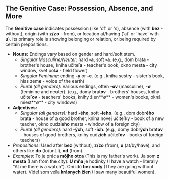 ## The Genitive Case: Possession, Absence, and More

The **Genitive case** indicates possession (like 'of' or 's), absence (with **bez** - without), origin (with **z/zo** - from), or location at/having ('at' or 'have' with **u**). Its primary role is showing belonging or relation, or being required by certain prepositions.

* **Nouns:** Endings vary based on gender and hard/soft stem.
    * *Singular Masculine/Neuter:* hard **-a**, soft **-a**. (e.g., dom brat**a** - brother's house, kniha učiteľ**a** - teacher's book, okno mest**a** - city window, kvet poľ**a** - field flower)
    * *Singular Feminine:* ending **-y** or **-e**. (e.g., kniha sestr**y** - sister's book, hlas zem**e** - voice of the earth)
    * *Plural (all genders):* Various endings, often **-ov** (masculine), **-∅** (feminine and neuter). (e.g., domy brat**ov** - brothers' houses, knihy učiteľ**ov** - teachers' books, knihy žien**∅** - women's books, okná miest**∅** - city windows)
* **Adjectives:**
    * *Singular (all genders):* hard **-ého**, soft **-ieho**. (e.g., dom dobr**ého** brat**a** - house of a good brother, kniha novej učiteľky - book of a new teacher, okno cudz**ieho** mesta - window of a foreign city)
    * *Plural (all genders):* hard **-ých**, soft **-ích**. (e.g., domy dobr**ých** brat**ov** - houses of good brothers, knihy cudz**ích** učiteľ**ov** - books of foreign teachers)
* *Prepositions:* Used after **bez** (without), **z/zo** (from), **u** (at/by/have), and others like **do** (to/until), **od** (from).
* *Examples:* To je práca **môjho otca** (This is my father's work). Ja som **z mesta** (I am from the city). **U mňa** je hodinky (I have a watch - literally "At me there is a watch"). Oni idú **bez vody** (They are going without water). Videl som veľa **krásnych žien** (I saw many beautiful women).